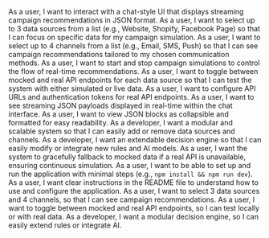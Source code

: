 As a user, I want to interact with a chat-style UI that displays streaming campaign recommendations in JSON format.
As a user, I want to select up to 3 data sources from a list (e.g., Website, Shopify, Facebook Page) so that I can focus on specific data for my campaign simulation.
As a user, I want to select up to 4 channels from a list (e.g., Email, SMS, Push) so that I can see campaign recommendations tailored to my chosen communication methods.
As a user, I want to start and stop campaign simulations to control the flow of real-time recommendations.
As a user, I want to toggle between mocked and real API endpoints for each data source so that I can test the system with either simulated or live data.
As a user, I want to configure API URLs and authentication tokens for real API endpoints.
As a user, I want to see streaming JSON payloads displayed in real-time within the chat interface.
As a user, I want to view JSON blocks as collapsible and formatted for easy readability.
As a developer, I want a modular and scalable system so that I can easily add or remove data sources and channels.
As a developer, I want an extendable decision engine so that I can easily modify or integrate new rules and AI models.
As a user, I want the system to gracefully fallback to mocked data if a real API is unavailable, ensuring continuous simulation.
As a user, I want to be able to set up and run the application with minimal steps (e.g., `npm install && npm run dev`).
As a user, I want clear instructions in the README file to understand how to use and configure the application.
As a user, I want to select 3 data sources and 4 channels, so that I can see campaign recommendations.
As a user, I want to toggle between mocked and real API endpoints, so I can test locally or with real data.
As a developer, I want a modular decision engine, so I can easily extend rules or integrate AI.

